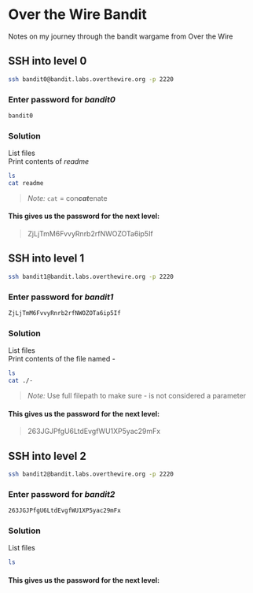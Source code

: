 # Over the Wire Bandit

Notes on my journey through the bandit wargame from Over the Wire

## SSH into level 0

```bash
ssh bandit0@bandit.labs.overthewire.org -p 2220
```

### Enter password for *bandit0*

```bash
bandit0
```

### Solution

List files  
Print contents of *readme*
```bash
ls  
cat readme
```  
> *Note:* `cat` = con***cat***enate

#### This gives us the password for the next level:

> ZjLjTmM6FvvyRnrb2rfNWOZOTa6ip5If

## SSH into level 1

```bash
ssh bandit1@bandit.labs.overthewire.org -p 2220
```

### Enter password for *bandit1*

```bash
ZjLjTmM6FvvyRnrb2rfNWOZOTa6ip5If
```

### Solution

List files  
Print contents of the file named -  
```bash
ls
cat ./-
``` 
> *Note:* Use full filepath to make sure - is not considered a parameter  

#### This gives us the password for the next level:

> 263JGJPfgU6LtdEvgfWU1XP5yac29mFx

## SSH into level 2

```bash
ssh bandit2@bandit.labs.overthewire.org -p 2220
```

### Enter password for *bandit2*

```bash
263JGJPfgU6LtdEvgfWU1XP5yac29mFx
```

### Solution

List files  
```bash
ls
```

#### This gives us the password for the next level:

> 